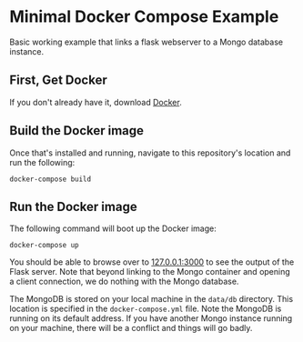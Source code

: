 # Minimal Docker Compose Example

Basic working example that links a flask webserver to a Mongo database instance.

## First, Get Docker

If you don't already have it, download [Docker](https://www.docker.com/get-docker).

## Build the Docker image

Once that's installed and running, navigate to this repository's location and
run the following:

```unix
docker-compose build
```

## Run the Docker image

The following command will boot up the Docker image: 

```unix
docker-compose up
```

You should be able to browse over to [127.0.0.1:3000](http://127.0.0.1:3000) to
see the output of the Flask server. Note that beyond linking to the Mongo
container and opening a client connection, we do nothing with the Mongo
database. 

The MongoDB is stored on your local machine in the `data/db` directory. This location is
specified in the `docker-compose.yml` file. Note the MongoDB is running on its default 
address. If you have another Mongo instance running on your machine, there will be a 
conflict and things will go badly.
